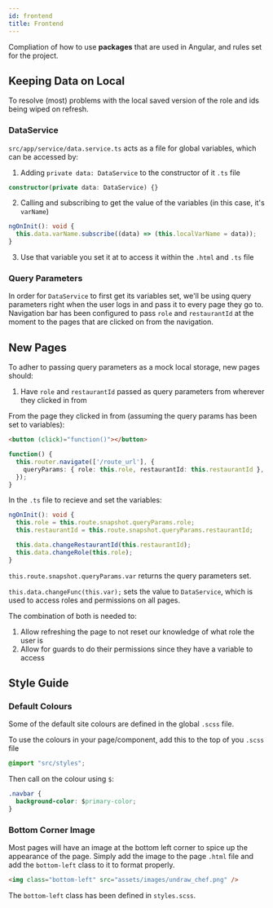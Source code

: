 ```yaml
---
id: frontend
title: Frontend
---
```


Compliation of how to use **packages** that are used in Angular, and rules set for the project.

## Keeping Data on Local

To resolve (most) problems with the local saved version of the role and ids being wiped on refresh.

### DataService

`src/app/service/data.service.ts` acts as a file for global variables, which can be accessed by:

1. Adding `private data: DataService` to the constructor of it `.ts` file

```typescript
constructor(private data: DataService) {}
```

2. Calling and subscribing to get the value of the variables (in this case, it's `varName`)

```typescript
ngOnInit(): void {
  this.data.varName.subscribe((data) => (this.localVarName = data));
}
```

3. Use that variable you set it at to access it within the `.html` and `.ts` file

### Query Parameters

In order for `DataService` to first get its variables set, we'll be using query parameters right when the user logs in and pass it to every page they go to. Navigation bar has been configured to pass `role` and `restaurantId` at the moment to the pages that are clicked on from the navigation.

## New Pages

To adher to passing query parameters as a mock local storage, new pages should:

1. Have `role` and `restaurantId` passed as query parameters from wherever they clicked in from

From the page they clicked in from (assuming the query params has been set to variables):

```html
<button (click)="function()"></button>
```

```typescript
function() {
  this.router.navigate(['/route_url'], {
    queryParams: { role: this.role, restaurantId: this.restaurantId },
  });
}
```

In the `.ts` file to recieve and set the variables:

```typescript
ngOnInit(): void {
  this.role = this.route.snapshot.queryParams.role;
  this.restaurantId = this.route.snapshot.queryParams.restaurantId;

  this.data.changeRestaurantId(this.restaurantId);
  this.data.changeRole(this.role);
}
```

`this.route.snapshot.queryParams.var` returns the query parameters set.

`this.data.changeFunc(this.var);` sets the value to `DataService`, which is used to access roles and permissions on all pages.

The combination of both is needed to:

1. Allow refreshing the page to not reset our knowledge of what role the user is
2. Allow for guards to do their permissions since they have a variable to access

## Style Guide

### Default Colours

Some of the default site colours are defined in the global `.scss` file.

To use the colours in your page/component, add this to the top of you `.scss` file

```css
@import "src/styles";
```

Then call on the colour using `$`:

```css
.navbar {
  background-color: $primary-color;
}
```

### Bottom Corner Image

Most pages will have an image at the bottom left corner to spice up the appearance of the page. Simply add the image to the page `.html` file and add the `bottom-left` class to it to format properly.

```html
<img class="bottom-left" src="assets/images/undraw_chef.png" />
```

The `bottom-left` class has been defined in `styles.scss`.
